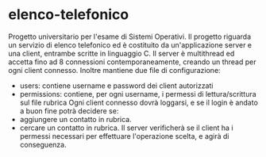 # elenco-telefonico
Progetto universitario per l'esame di Sistemi Operativi.
Il progetto riguarda un servizio di elenco telefonico ed è costituito da un'applicazione server e una client, entrambe scritte in linguaggio C.
Il server è multithread ed accetta fino ad 8 connessioni contemporaneamente, creando un thread per ogni client connesso.
Inoltre mantiene due file di configurazione:
  - users: contiene username e password dei client autorizzati
  - permissions: contiene, per ogni username, i permessi di lettura/scrittura sul file rubrica
Ogni client connesso dovrà loggarsi, e se il login è andato a buon fine potrà decidere se:
  - aggiungere un contatto in rubrica.
  - cercare un contatto in rubrica.
Il server verificherà se il client ha i permessi necessari per effettuare l'operazione scelta, e agirà di conseguenza.
